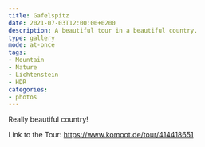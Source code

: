 ```yaml
---
title: Gafelspitz
date: 2021-07-03T12:00:00+0200
description: A beautiful tour in a beautiful country.
type: gallery
mode: at-once
tags:
- Mountain
- Nature
- Lichtenstein
- HDR
categories:
- photos
---
```


Really beautiful country!

Link to the Tour:
https://www.komoot.de/tour/414418651
